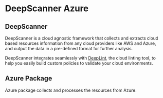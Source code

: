 # DeepScanner Azure

## DeepScanner

DeepScanner is a cloud agnostic framework that collects and extracts cloud based resources information from any cloud providers like AWS and Azure, and output the data in a pre-defined format for further analysis.

DeepScanner integrates seamlessly with [DeepLint](https://deeplint.com), the cloud linting tool, to help you easily build custom policies to validate your cloud environments.  

## Azure Package

Azure package collects and processes the resources from Azure. 
